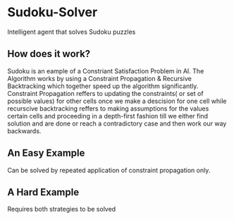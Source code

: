 # Sudoku-Solver
Intelligent agent that solves Sudoku puzzles

## How does it work?
Sudoku is an eample of a Constriant Satisfaction Problem in AI. The Algorithm works by using a Constraint Propagation & Recursive Backtracking which together speed up the algorithm significantly. Constraint Propagation reffers to updating the constraints( or set of possible values) for other cells once we make a descision for one cell while recurscive backtracking reffers to making assumptions for the values certain cells and proceeding in a depth-first fashion till we either find solution and are done or reach a contradictory case and then work our way backwards.

## An Easy Example
Can be solved by repeated application of constraint propagation only.

## A Hard Example
Requires both strategies to be solved
